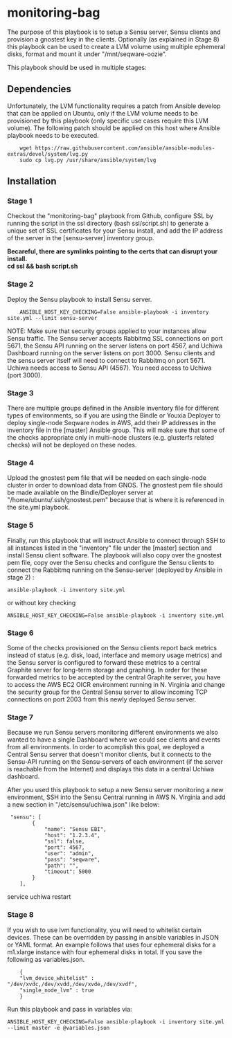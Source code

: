 monitoring-bag
==============

The purpose of this playbook is to setup a Sensu server, Sensu clients and provision a gnostest key in the clients.
Optionally (as explained in Stage 8) this playbook can be used to create a LVM volume using multiple ephemeral disks, format and mount it under "/mnt/seqware-oozie".


This playbook should be used in multiple stages:

## Dependencies

Unfortunately, the LVM functionality requires a patch from Ansible develop that can be applied on Ubuntu, only if the LVM volume needs to be provisioned by this playbook (only specific use cases require this LVM volume). The following patch should be applied on this host where Ansible playbook needs to be executed.

        wget https://raw.githubusercontent.com/ansible/ansible-modules-extras/devel/system/lvg.py
        sudo cp lvg.py /usr/share/ansible/system/lvg

## Installation

### Stage 1

Checkout the "monitoring-bag" playbook from Github, configure SSL by running the script in the ssl directory (bash ssl/script.sh) to generate a unique set of SSL certificates for your Sensu install, and add the IP address of the server in the [sensu-server] inventory group.

**Becareful, there are symlinks pointing to the certs that can disrupt your install.**<br>
**cd ssl && bash script.sh**

### Stage 2

Deploy the Sensu playbook to install Sensu server.

        ANSIBLE_HOST_KEY_CHECKING=False ansible-playbook -i inventory site.yml --limit sensu-server

NOTE: Make sure that security groups applied to your instances allow Sensu traffic. The Sensu server accepts Rabbitmq SSL connections on port 5671, the Sensu API running on the server listens on port 4567, and Uchiwa Dashboard running on the server listens on port 3000. Sensu clients and the sensu server itself will need  to connect to Rabbitmq on port 5671. Uchiwa needs access to Sensu API (4567). You need access to Uchiwa (port 3000).

### Stage 3

There are multiple groups defined in the Ansible inventory file for different types of environments, so if you are using the Bindle or Youxia Deployer to deploy single-node Seqware nodes in AWS, add their IP addresses in the inventory file in the [master] Ansible group. This will make sure that some of the checks appropriate only in multi-node clusters (e.g. glusterfs related checks) will not be deployed on these nodes.

### Stage 4

Upload the gnostest pem file that will be needed on each single-node cluster in order to download data from GNOS.
The gnostest pem file should be made available on the Bindle/Deployer server at "/home/ubuntu/.ssh/gnostest.pem" because that is where it is referenced in the site.yml playbook.

### Stage 5

Finally, run this playbook that will instruct Ansible to connect through SSH to all instances listed in the "inventory" file under the [master] section and install Sensu client software. The playbook will also copy over the gnostest pem file, copy over the Sensu checks and configure the Sensu clients to connect the Rabbitmq running on the Sensu-server (deployed by Ansible in stage 2) :

    ansible-playbook -i inventory site.yml

or without key checking

    ANSIBLE_HOST_KEY_CHECKING=False ansible-playbook -i inventory site.yml

### Stage 6

Some of the checks provisioned on the Sensu clients report back metrics instead of status (e.g. disk, load, interface and memory usage metrics) and the Sensu server is configured to forward these metrics to a central Graphite server for long-term storage and graphing.
In order for these forwarded metrics to be accepted by the  central Graphite server, you have to access the AWS EC2 OICR environment running in N. Virginia and change the security group for the Central Sensu server to allow incoming TCP connections on port 2003 from this newly deployed Sensu server.

### Stage 7

Because we run Sensu servers monitoring different environments we also wanted to have a single Dashboard where we could see clients and events from all environments.
In order to acomplish this goal, we deployed a Central Sensu server that doesn't monitor clients, but it connects to the Sensu-API running on the Sensu-servers of each environment (if the server is reachable from the Internet) and displays this data in a central Uchiwa dashboard.

After you used this playbook to setup a new Sensu server monitoring a new environment, SSH into the Sensu Central running in AWS N. Virginia and add a new section in "/etc/sensu/uchiwa.json" like below:

     "sensu": [
            {
                "name": "Sensu EBI",
                "host": "1.2.3.4",
                "ssl": false,
                "port": 4567,
                "user": "admin",
                "pass": "seqware",
                "path": "",
                "timeout": 5000
            }
        ],


service uchiwa restart

### Stage 8

If you wish to use lvm functionality, you will need to whitelist certain devices. These can be overridden by passing in ansible variables in JSON or YAML format. An example follows that uses four ephemeral disks for a m1.xlarge instance with four ephemeral disks in total. If you save the following as variables.json.

        {
        "lvm_device_whitelist" : "/dev/xvdc,/dev/xvdd,/dev/xvde,/dev/xvdf",
        "single_node_lvm" : true
        }

Run this playbook and pass in variables via:

    ANSIBLE_HOST_KEY_CHECKING=False ansible-playbook -i inventory site.yml --limit master -e @variables.json
